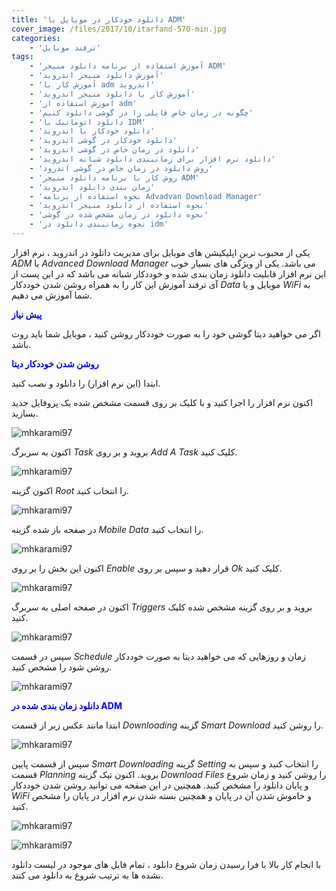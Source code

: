 ```yaml
---
title: 'دانلود خودکار در موبایل با ADM'
cover_image: /files/2017/10/itarfand-570-min.jpg
categories:
    - 'ترفند موبایل'
tags:
    - 'آموزش استفاده از برنامه دانلود منیجر ADM'
    - 'آموزش دانلود منیجر اندروید'
    - 'آموزش کار با adm اندروید'
    - 'آموزش کار با دانلود منیجر اندروید'
    - 'اموزش استفاده از adm'
    - 'چگونه در زمان خاص فایلی را در گوشی دانلود کنیم'
    - 'دانلود اتوماتیک با IDM'
    - 'دانلود خودکار با اندروید'
    - 'دانلود خودکار در گوشی اندروید'
    - 'دانلود در زمان خاص در گوشی اندروید'
    - 'دانلود نرم افزار برای زمانبندی دانلود شبانه اندروید'
    - 'روش دانلود در زمان خاص در گوشی اندرود'
    - 'روش کار با برنامه دانلود منیجر ADM'
    - 'زمان بندی دانلود اندروید'
    - 'نحوه استفاده از برنامه Advadvan Download Manager'
    - 'نحوه استفاده از دانلود منیجر اندروید'
    - 'نحوه دانلود در زمان مشخص شده در گوشی'
    - 'نحوه زمانبندی دانلود در idm'
---
```


یکی از محبوب ترین اپلیکیشن های موبایل برای مدیریت دانلود در اندروید ، نرم افزار *ADM* یا *Advanced Download Manager* می باشد. یکی از ویژگی های بسیار خوب این نرم افزار قابلیت دانلود زمان بندی شده و خوددکار شبانه می باشد که در این پست از آی ترفند آموزش این کار را به همراه روشن شدن خوددکار *Data* موبایل و یا *WiFi* به شما آموزش می دهیم.

<span style="color: #0000ff;">**پیش نیاز**</span>

اگر می خواهید دیتا گوشی خود را به صورت خوددکار روشن کنید ، موبایل شما باید روت باشد.

<span style="color: #0000ff;">**روشن شدن خوددکار دیتا**</span>

ابتدا (این نرم افزار) را دانلود و نصب کنید.

اکنون نرم افزار را اجرا کنید و با کلیک بر روی قسمت مشخص شده یک پروفایل جدید بسازید.

![mhkarami97](/files/2017/10/itarfand-561-min.jpg)  

اکنون به سربرگ *Task* بروید و بر روی *Add A Task* کلیک کنید.

![mhkarami97](/files/2017/10/itarfand-562-min.jpg)  

اکنون گزینه *Root* را انتخاب کنید.

![mhkarami97](/files/2017/10/itarfand-563-min.jpg)  

در صفحه باز شده گزینه *Mobile Data* را انتخاب کنید.

![mhkarami97](/files/2017/10/itarfand-564-min.jpg)  

اکنون این بخش را بر روی *Enable* قرار دهید و سپس بر روی *Ok* کلیک کنید.

![mhkarami97](/files/2017/10/itarfand-565-min.jpg)  

اکنون در صفحه اصلی به سربرگ *Triggers* بروید و بر روی گزینه مشخص شده کلیک کنید.

![mhkarami97](/files/2017/10/itarfand-566-min.jpg)  

سپس در قسمت *Schedule* زمان و روزهایی که می خواهید دیتا به صورت خوددکار روشن شود را مشخص کنید.

![mhkarami97](/files/2017/10/itarfand-567-min.jpg)  

<span style="color: #0000ff;">**دانلود زمان بندی شده در ADM**</span>

ابتدا مانند عکس زیر از قسمت *Downloading* گزینه *Smart Download* را روشن کنید.

![mhkarami97](/files/2017/10/itarfand-568-min.jpg)  

سپس از قسمت پایین *Smart Downloading* گزینه *Setting* را انتخاب کنید و سپس به قسمت *Planning* بروید. اکنون تیک گزینه *Download Files* را روشن کنید و زمان شروع و پایان دانلود را مشخص کنید. همچنین در این صفحه می توانید روشن شدن خوددکار *WiFi* و خاموش شدن آن در پایان و همچنین بسته شدن نرم افزار در پایان را مشخص کنید.

![mhkarami97](/files/2017/10/itarfand-569-min.jpg)  

![mhkarami97](/files/2017/10/itarfand-569-min.jpg)  

با انجام کار بالا با فرا رسیدن زمان شروع دانلود ، تمام فایل های موجود در لیست دانلود نشده ها به ترتیب شروع به دانلود می کنند.